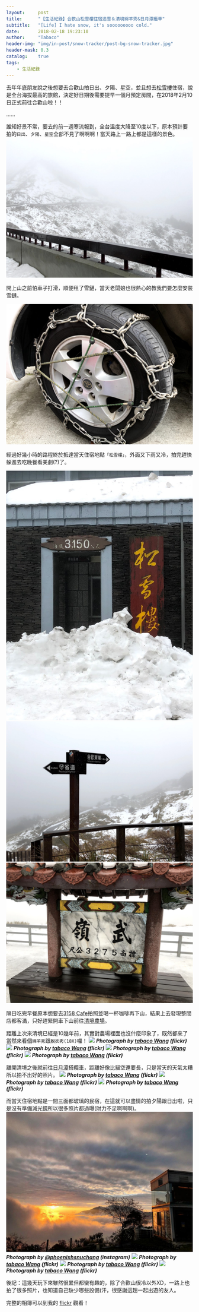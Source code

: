 ```yaml
---
layout:     post
title:      "【生活紀錄】合歡山松雪樓住宿追雪＆清境綿羊秀&日月潭纜車"
subtitle:   "[Life] I hate snow, it's sooooooooo cold."
date:       2018-02-18 19:23:10
author:     "Tabaco"
header-img: "img/in-post/snow-tracker/post-bg-snow-tracker.jpg"
header-mask: 0.3
catalog:    true
tags:
    - 生活紀錄
---
```

去年年底朋友說之後想要去合歡山拍日出、夕陽、星空，並且想去[松雪樓](http://tsfs.forest.gov.tw/cht/index.php)住宿，說是全台海拔最高的旅館，決定好日期後需要提早一個月預定房間，在2018年2月10日正式前往合歡山啦！！

......

誰知好景不常，要去的前一週寒流報到，全台溫度大降至10度以下，原本預計要拍的`日出`、`夕陽`、`星空`全部不見了啊啊啊！當天路上一路上都是這樣的景色。
![](/img/in-post/snow-tracker/snow-tracker-1.jpg)

開上山之前怕車子打滑，順便租了雪鏈，當天老闆娘也很熱心的教我們要怎麼安裝雪鏈。

![](/img/in-post/snow-tracker/snow-tracker-2.jpg)

經過好幾小時的路程終於抵達當天住宿地點`「松雪樓」`，外面又下雨又冷，拍完趕快躲進去吃晚餐看美劇(?)了。

![](/img/in-post/snow-tracker/snow-tracker-3.jpg)
![](/img/in-post/snow-tracker/snow-tracker-4.jpg)
![](/img/in-post/snow-tracker/snow-tracker-5.jpg)

隔日吃完早餐原本想要去[3158 Cafe](https://www.google.com.tw/maps/place/%E5%90%88%E6%AD%A1%E5%B1%B13158Cafe'/@24.1424801,121.2844813,15z/data=!4m5!3m4!1s0x0:0x23bc365086171d5a!8m2!3d24.1424801!4d121.2844813)拍照並喝一杯咖啡再下山，結果上去發現整間店都客滿，只好趕緊開車下山前往[清境農場](https://www.cingjing.gov.tw/)。

距離上次來清境已經是10幾年前，其實對農場裡面也沒什麼印象了，既然都來了當然來看個`綿羊秀`跟`脫衣秀(18X)`囉！
![](https://farm5.staticflickr.com/4713/40254944272_6ac3b92b30_k_d.jpg)
***Photograph by [tabaco Wang](https://flic.kr/p/24kc7tj) (flickr)***
![](https://farm5.staticflickr.com/4609/26427717798_4a2e539c38_k_d.jpg)
***Photograph by [tabaco Wang](https://flic.kr/p/GgjXLS) (flickr)***
![](https://farm5.staticflickr.com/4756/40300081121_4c7988b4bc_k_d.jpg)
***Photograph by [tabaco Wang](https://flic.kr/p/24pbs5R) (flickr)***
![](https://farm5.staticflickr.com/4761/25428954717_88b3b1f659_k_d.jpg)
***Photograph by [tabaco Wang](https://flic.kr/p/EK53iK) (flickr)***

離開清境之後就前往[日月潭](https://www.sunmoonlake.gov.tw/)搭纜車，距離好像比貓空還要長，只是當天的天氣太糟所以拍不出好的照片。
![](https://farm5.staticflickr.com/4721/40453521352_205b298f0b_k_d.jpg)
***Photograph by [tabaco Wang](https://flic.kr/p/24CJSw5) (flickr)***
![](https://farm5.staticflickr.com/4765/38685582090_2abc0d505d_k_d.jpg)
***Photograph by [tabaco Wang](https://flic.kr/p/21WvHLE) (flickr)***
![](https://farm5.staticflickr.com/4758/38685586960_adb4fd4f7f_k_d.jpg)
***Photograph by [tabaco Wang](https://flic.kr/p/21WvKdC) (flickr)***

而當天住宿地點是一間三面都玻璃的民宿，在這就可以盡情的拍夕陽跟日出啦，只是沒有準備減光鏡所以很多照片都過曝(財力不足啊啊啊)。
![](/img/in-post/snow-tracker/snow-tracker-6.png)
***Photograph by [@phoenixhsnuchang](https://www.instagram.com/p/BfUN9o8FoEo/) (instagram)***
![](https://farm5.staticflickr.com/4677/40300275551_664a23c7fd_k_d.jpg)
***Photograph by [tabaco Wang](https://flic.kr/p/24pcrT6) (flickr)***
![](https://farm5.staticflickr.com/4714/25429027607_3ab6dbcd5b_k_d.jpg)
***Photograph by [tabaco Wang](https://flic.kr/p/EK5pYt) (flickr)***
![](https://farm5.staticflickr.com/4758/40299749091_351be053be_k_d.jpg)
***Photograph by [tabaco Wang](https://flic.kr/p/24p9Koc) (flickr)***

後記：這幾天玩下來雖然很累但都蠻有趣的，除了合歡山很冷以外XD，一路上也拍了很多照片，也知道自己缺少哪些設備(汗，很感謝這趟一起出遊的友人。

完整的相簿可以到我的 [flickr](https://flic.kr/s/aHsmekbFzs) 觀看！